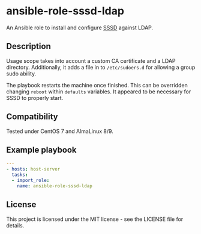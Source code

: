 # ansible-role-sssd-ldap

An Ansible role to install and configure [SSSD](https://sssd.io/) against LDAP.

## Description

Usage scope takes into account a custom CA certificate and a LDAP directory.
Additionally, it adds a file in to `/etc/sudoers.d` for allowing a group sudo
ability.

The playbook restarts the machine once finished. This can be overridden
changing `reboot` within `defaults` variables. It appeared to be necessary for
SSSD to properly start.

## Compatibility

Tested under CentOS 7 and AlmaLinux 8/9.

## Example playbook

```yaml
---
- hosts: host-server
  tasks:
  - import_role:
    name: ansible-role-sssd-ldap
```

## License

This project is licensed under the MIT license - see the LICENSE file for
details.
